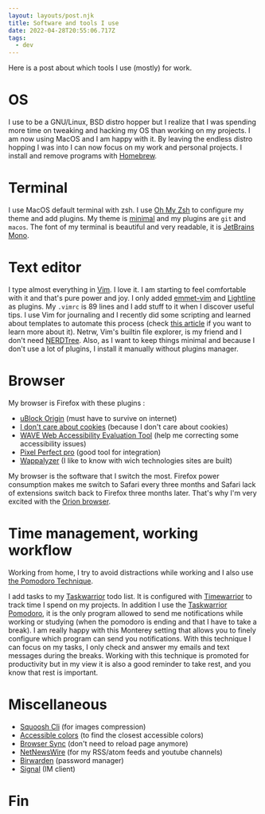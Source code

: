 ```yaml
---
layout: layouts/post.njk
title: Software and tools I use
date: 2022-04-28T20:55:06.717Z
tags:
  - dev
---
```

Here is a post about which tools I use (mostly) for work.

# OS
I use to be a GNU/Linux, BSD distro hopper but I realize that I was spending more time on tweaking and hacking my OS than working on my projects. I am now using MacOS and I am happy with it. By leaving the endless distro hopping I was into I can now focus on my work and personal projects.
I install and remove programs with [Homebrew](https://brew.sh/).

# Terminal
I use MacOS default terminal with zsh.
I use [Oh My Zsh](https://ohmyz.sh/) to configure my theme and add plugins. My theme is [minimal](https://github.com/ohmyzsh/ohmyzsh/blob/master/themes/minimal.zsh-theme) and my plugins are `git` and `macos`. 
The font of my terminal is beautiful and very readable, it is [JetBrains Mono](https://www.jetbrains.com/lp/mono/).

# Text editor
I type almost everything in [Vim](ttps://www.vim.org). I love it. I am starting to feel comfortable with it and that's pure power and joy. 
I only added [emmet-vim](https://github.com/mattn/emmet-vim) and [Lightline](https://github.com/itchyny/lightline.vim) as plugins.
 My `.vimrc` is 89 lines and I add stuff to it when I discover useful tips. I use Vim for journaling and I recently did some scripting and learned about templates to automate this process (check [this article](https://danishpraka.sh/2020/02/23/journaling-in-vim.html) if you want to learn more about it).
Netrw, Vim's builtin file explorer, is my friend and I don't need [NERDTree](https://github.com/preservim/nerdtree). Also, as I want to keep things minimal and because I don't use a lot of plugins, I install it manually without plugins manager. 

# Browser
My browser is Firefox with these plugins :
- [uBlock Origin](https://ublockorigin.com/) (must have to survive on internet)
- [I don't care about cookies](https://www.i-dont-care-about-cookies.eu/) (because I don't care about cookies)
- [WAVE Web Accessibility Evaluation Tool](https://wave.webaim.org/) (help me correcting some accessibility issues)
- [Pixel Perfect pro](https://addons.mozilla.org/en-US/firefox/addon/pixel-perfect-pro/) (good tool for integration)
- [Wappalyzer](https://www.wappalyzer.com/) (I like to know with wich technologies sites are built)

My browser is the software that I switch the most. Firefox power consumption makes me switch to Safari every three months and Safari lack of extensions switch back to Firefox three months later. That's why I'm very excited with the [Orion browser](https://browser.kagi.com/).

# Time management, working workflow
Working from home, I try to avoid distractions while working and I also use [the Pomodoro Technique](https://en.wikipedia.org/wiki/Pomodoro_Technique).

I add tasks to my [Taskwarrior](https://taskwarrior.org/) todo list. It is configured with [Timewarrior](https://timewarrior.net/) to track time I spend on my projects. In addition I use the [Taskwarrior Pomodoro](https://github.com/coddingtonbear/taskwarrior-pomodoro), it is the only program allowed to send me notifications while working or studying (when the pomodoro is ending and that I have to take a break). I am really happy with this Monterey setting that allows you to finely configure which program can send you notifications. With this technique I can focus on my tasks, I only check and answer my emails and text messages during the breaks. Working with this technique is promoted for productivity but in my view it is also a good reminder to take rest, and you know that rest is important.

# Miscellaneous
- [Squoosh Cli](https://github.com/GoogleChromeLabs/squoosh/tree/dev/cli) (for images compression)
- [Accessible colors](https://accessible-colors.com/) (to find the closest accessible colors)
- [Browser Sync](https://browsersync.io/) (don't need to reload page anymore)
- [NetNewsWire](https://netnewswire.com/) (for my RSS/atom feeds and youtube channels)
- [Birwarden](https://bitwarden.com/) (password manager)
- [Signal](https://www.signal.org/) (IM client)

# Fin







